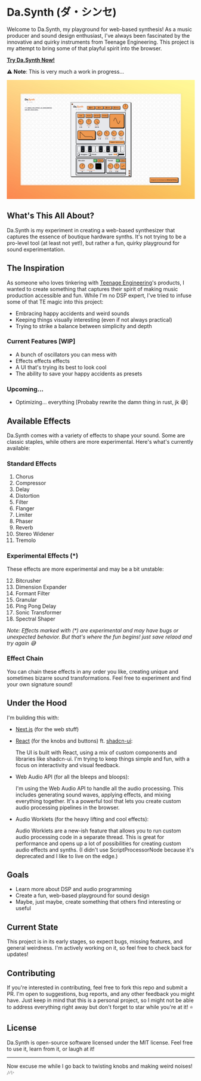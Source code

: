 # Da.Synth (ダ・シンセ)

Welcome to Da.Synth, my playground for web-based synthesis! As a music producer and sound design enthusiast, I've always been fascinated by the innovative and quirky instruments from Teenage Engineering. This project is my attempt to bring some of that playful spirit into the browser.

[**Try Da.Synth Now!**](https://da-synth.achaq.dev)

⚠️ **Note**: This is very much a work in progress...

![Da.Synth Screenshot](.github/preview.jpeg)

## What's This All About?

Da.Synth is my experiment in creating a web-based synthesizer that captures the essence of boutique hardware synths. It's not trying to be a pro-level tool (at least not yet!), but rather a fun, quirky playground for sound experimentation.

## The Inspiration

As someone who loves tinkering with [Teenage Engineering](https://teenage.engineering/)'s products, I wanted to create something that captures their spirit of making music production accessible and fun. While I'm no DSP expert, I've tried to infuse some of that TE magic into this project:

- Embracing happy accidents and weird sounds
- Keeping things visually interesting (even if not always practical)
- Trying to strike a balance between simplicity and depth

### Current Features [WIP]

- A bunch of oscillators you can mess with
- Effects effects effects
- A UI that's trying its best to look cool
- The ability to save your happy accidents as presets

### Upcoming...

- Optimizing... everything [Probaby rewrite the damn thing in rust, jk 😅]

## Available Effects

Da.Synth comes with a variety of effects to shape your sound. Some are classic staples, while others are more experimental. Here's what's currently available:

### Standard Effects
1. Chorus
2. Compressor
3. Delay
4. Distortion
5. Filter
6. Flanger
7. Limiter
8. Phaser
9. Reverb
10. Stereo Widener
11. Tremolo

### Experimental Effects (*)
These effects are more experimental and may be a bit unstable:

12. Bitcrusher
13. Dimension Expander
14. Formant Filter
15. Granular
16. Ping Pong Delay
17. Sonic Transformer
18. Spectral Shaper

*Note: Effects marked with (\*) are experimental and may have bugs or unexpected behavior. But that's where the fun begins! just save relaod and try again 😅*

### Effect Chain
You can chain these effects in any order you like, creating unique and sometimes bizarre sound transformations. Feel free to experiment and find your own signature sound!



## Under the Hood

I'm building this with:
- [Next.js](https://nextjs.org/) (for the web stuff)
- [React](https://react.dev/) (for the knobs and buttons) ft. [shadcn-ui](https://ui.shadcn.com/):

  The UI is built with React, using a mix of custom components and libraries like shadcn-ui. I'm trying to keep things simple and fun, with a focus on interactivity and visual feedback.

- Web Audio API (for all the bleeps and bloops):

  I'm using the Web Audio API to handle all the audio processing. This includes generating sound waves, applying effects, and mixing everything together. It's a powerful tool that lets you create custom audio processing pipelines in the browser.

- Audio Worklets (for the heavy lifting and cool effects):

  Audio Worklets are a new-ish feature that allows you to run custom audio processing code in a separate thread. This is great for performance and opens up a lot of possibilities for creating custom audio effects and synths. (I didn't use ScriptProcessorNode because it's deprecated and I like to live on the edge.)

## Goals

- Learn more about DSP and audio programming
- Create a fun, web-based playground for sound design
- Maybe, just maybe, create something that others find interesting or useful

## Current State

This project is in its early stages, so expect bugs, missing features, and general weirdness. I'm actively working on it, so feel free to check back for updates!

## Contributing

If you're interested in contributing, feel free to fork this repo and submit a PR. I'm open to suggestions, bug reports, and any other feedback you might have. Just keep in mind that this is a personal project, so I might not be able to address everything right away but don't forget to star while you're at it! ⭐


## License

Da.Synth is open-source software licensed under the MIT license. Feel free to use it, learn from it, or laugh at it!

---

Now excuse me while I go back to twisting knobs and making weird noises! 🎶✨